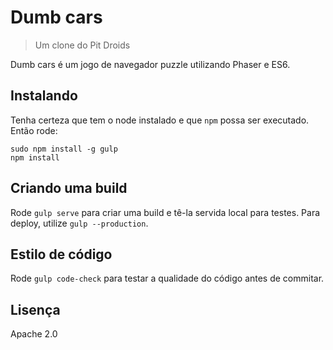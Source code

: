 # Dumb cars
> Um clone do Pit Droids

Dumb cars é um jogo de navegador puzzle utilizando Phaser e ES6.

## Instalando

Tenha certeza que tem o node instalado e que `npm` possa ser executado. Então rode:

```
sudo npm install -g gulp
npm install
```

## Criando uma build

Rode `gulp serve` para criar uma build e tê-la servida local para testes. Para deploy, utilize `gulp --production`.

## Estilo de código

Rode `gulp code-check` para testar a qualidade do código antes de commitar.

## Lisença

Apache 2.0
